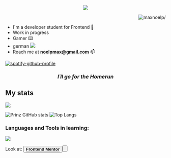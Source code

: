 <p align="center">
<img src="https://readme-typing-svg.herokuapp.com?font=Orbitron&size=40&color=%2379A500&height=67&duration=3000&center=true&lines=%F0%9F%85%B6%F0%9F%86%81%F0%9F%85%B4%F0%9F%85%B4%F0%9F%86%83%F0%9F%85%B8%F0%9F%85%BD%F0%9F%85%B6%F0%9F%86%82">

<p align="right"> <img src=https://komarev.com/ghpvc/?username=maxnoelp alt=maxnoelp/> </p>

- I´m a developer student for Frontend 🚀
- Work in progress                                                                 
- Gamer ⌨️
- german ![](https://raw.githubusercontent.com/stevenrskelton/flag-icon/master/png/16/country-4x3/de.png)
- Reach me at **noelpmax@gmail.com** 📫

[![spotify-github-profile](https://spotify-github-profile.kittinanx.com/api/view?uid=21dg7ukcvj4dhosc325lcfjaq&cover_image=true&theme=natemoo-re&show_offline=false&background_color=121212&interchange=true&bar_color=53b14f&bar_color_cover=true)](https://spotify-github-profile.kittinanx.com/api/view?uid=21dg7ukcvj4dhosc325lcfjaq&redirect=true)

<h3 align="center"><em><strong>I´ll go for the Homerun</strong></em></h3>
  



## My stats

![](https://www.codewars.com/users/maxnoelp/badges/large)<br>

![Prinz GitHub stats](https://github-readme-stats.vercel.app/api?username=maxnoelp&show_icons=true&theme=dark) 
![Top Langs](https://github-readme-stats.vercel.app/api/top-langs/?username=maxnoelp&hide_progress=true )










<h3 align="left">Languages and Tools in learning:</h3>

    
<p align="left">
  <a href="https://skillicons.dev">
    <img src="https://skillicons.dev/icons?i=git,github,js,vuejs,nodejs,html,css,postman" />
  </a>
</p>


Look at:
<button><a href="https://www.frontendmentor.io/profile/maxnoelp"><strong>Frontend Mentor</strong><button>


